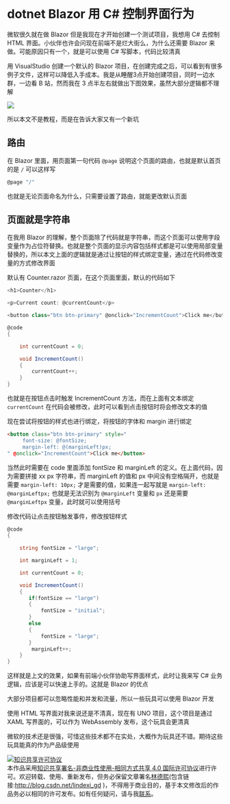 
# dotnet Blazor 用 C# 控制界面行为

微软很久就在做 Blazor 但是我现在才开始创建一个测试项目，我想用 C# 去控制 HTML 界面。小伙伴也许会问现在前端不是烂大街么，为什么还需要 Blazor 来做。可能原因只有一个，就是可以使用 C# 写脚本，代码比较清真

<!--more-->


<!-- CreateTime:2019/11/20 18:26:25 -->

<!-- csdn -->

用 VisualStudio 创建一个默认的 Blazor 项目，在创建完成之后，可以看到有很多例子文件，这样可以降低入手成本。我是从睡醒3点开始创建项目，同时一边水群，一边看 B 站，然而我在 3 点半左右就做出下图效果，虽然大部分逻辑都不理解

![](https://i.loli.net/2019/11/09/nD1pvHRa7biPZqT.gif)

所以本文不是教程，而是在告诉大家又有一个新坑

## 路由

在 Blazor 里面，用页面第一句代码 `@page` 说明这个页面的路由，也就是默认首页的是 `/` 可以这样写

```csharp
@page "/"
```

也就是无论页面命名为什么，只需要设置了路由，就能更改默认页面

## 页面就是字符串

在我用 Blazor 的理解，整个页面除了代码就是字符串，而这个页面可以使用字段变量作为占位符替换。也就是整个页面的显示内容包括样式都是可以使用局部变量替换的，所以本文上面的逻辑就是通过让按钮的样式绑定变量，通过在代码修改变量的方式修改界面

默认有 Counter.razor 页面，在这个页面里面，默认的代码如下

```csharp
<h1>Counter</h1>

<p>Current count: @currentCount</p>

<button class="btn btn-primary" @onclick="IncrementCount">Click me</button>

@code 
{

    int currentCount = 0;

    void IncrementCount()
    {
        currentCount++;
    }
}
```

也就是在按钮点击时触发 IncrementCount 方法，而在上面有文本绑定 `currentCount` 在代码会被修改，此时可以看到点击按钮时将会修改文本的值

现在尝试将按钮的样式也进行绑定，将按钮的字体和 margin 进行绑定

```html
<button class="btn btn-primary" style="
     font-size: @fontSize; 
     margin-left: @(marginLeft)px;
" @onclick="IncrementCount">Click me</button>
```

当然此时需要在 code 里面添加 fontSize 和 marginLeft 的定义。在上面代码，因为需要拼接 xx px 字符串，而 marginLeft 的值和 px 中间没有空格隔开，也就是需要 `margin-left: 10px;` 才是需要的值，如果连一起写就是 `margin-left: @marginLeftpx;` 也就是无法识别为 `@marginLeft` 变量和 `px` 还是需要 `@marginLeftpx` 变量，此时就可以使用括号

修改代码让点击按钮触发事件，修改按钮样式

```csharp
@code 
{
    
	string fontSize = "large";

	int marginLeft = 1;

    int currentCount = 0;

    void IncrementCount()
    {
	   if(fontSize == "large")
	   {
	       fontSize = "initial";
	   }
	   else
	   {
	       fontSize = "large";
	   }
        marginLeft++;
    }
}
```

这样就是上文的效果，如果有前端小伙伴协助写界面样式，此时让我来写 C# 业务逻辑，应该是可以快速上手的。这就是 Blazor 的优点

大部分项目都可以忽略性能和并发和流量，所以一些玩具可以使用 Blazor 开发

使用 HTML 写界面对我来说还是不清真，现在有 UNO 项目，这个项目是通过 XAML 写界面的，可以作为 WebAssembly 发布，这个玩具会更清真

微软的技术还是很强，可惜这些技术都不在实处，大概作为玩具还不错。期待这些玩具能真的作为产品级使用





<a rel="license" href="http://creativecommons.org/licenses/by-nc-sa/4.0/"><img alt="知识共享许可协议" style="border-width:0" src="https://licensebuttons.net/l/by-nc-sa/4.0/88x31.png" /></a><br />本作品采用<a rel="license" href="http://creativecommons.org/licenses/by-nc-sa/4.0/">知识共享署名-非商业性使用-相同方式共享 4.0 国际许可协议</a>进行许可。欢迎转载、使用、重新发布，但务必保留文章署名[林德熙](http://blog.csdn.net/lindexi_gd)(包含链接:http://blog.csdn.net/lindexi_gd )，不得用于商业目的，基于本文修改后的作品务必以相同的许可发布。如有任何疑问，请与我[联系](mailto:lindexi_gd@163.com)。
